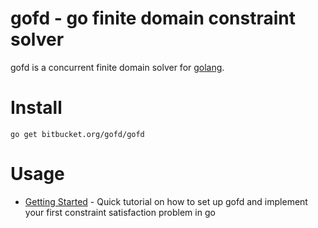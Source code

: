 # gofd - go finite domain constraint solver #

gofd is a concurrent finite domain solver for [golang](http://golang.org/).

# Install #

    go get bitbucket.org/gofd/gofd



# Usage #
* [Getting Started](/gofd/gofd/wiki/GettingStarted) - Quick tutorial on how to set up gofd and implement your first constraint satisfaction problem in go
